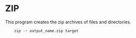 # ZIP

This program creates the zip archives of files and directories.

```bash
	zip -r output_name.zip target
```

